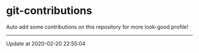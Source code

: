 # git-contributions

Auto add some contributions on this repository for more look-good profile!

---

Update at 2020-02-20 22:55:04
